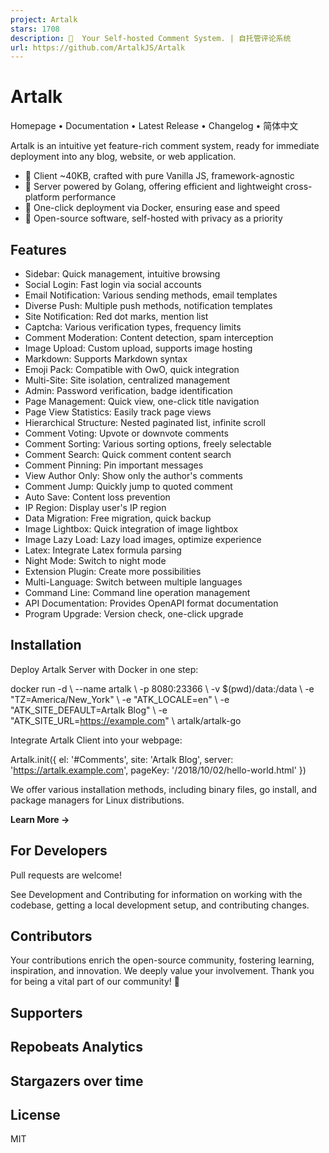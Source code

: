 ```yaml
---
project: Artalk
stars: 1708
description: 🌌  Your Self-hosted Comment System. | 自托管评论系统
url: https://github.com/ArtalkJS/Artalk
---
```


Artalk
======

Homepage • Documentation • Latest Release • Changelog • 简体中文

Artalk is an intuitive yet feature-rich comment system, ready for immediate deployment into any blog, website, or web application.

-   🍃 Client ~40KB, crafted with pure Vanilla JS, framework-agnostic
-   🍱 Server powered by Golang, offering efficient and lightweight cross-platform performance
-   🐳 One-click deployment via Docker, ensuring ease and speed
-   🌈 Open-source software, self-hosted with privacy as a priority

Features
--------

-   Sidebar: Quick management, intuitive browsing
-   Social Login: Fast login via social accounts
-   Email Notification: Various sending methods, email templates
-   Diverse Push: Multiple push methods, notification templates
-   Site Notification: Red dot marks, mention list
-   Captcha: Various verification types, frequency limits
-   Comment Moderation: Content detection, spam interception
-   Image Upload: Custom upload, supports image hosting
-   Markdown: Supports Markdown syntax
-   Emoji Pack: Compatible with OwO, quick integration
-   Multi-Site: Site isolation, centralized management
-   Admin: Password verification, badge identification
-   Page Management: Quick view, one-click title navigation
-   Page View Statistics: Easily track page views
-   Hierarchical Structure: Nested paginated list, infinite scroll
-   Comment Voting: Upvote or downvote comments
-   Comment Sorting: Various sorting options, freely selectable
-   Comment Search: Quick comment content search
-   Comment Pinning: Pin important messages
-   View Author Only: Show only the author's comments
-   Comment Jump: Quickly jump to quoted comment
-   Auto Save: Content loss prevention
-   IP Region: Display user's IP region
-   Data Migration: Free migration, quick backup
-   Image Lightbox: Quick integration of image lightbox
-   Image Lazy Load: Lazy load images, optimize experience
-   Latex: Integrate Latex formula parsing
-   Night Mode: Switch to night mode
-   Extension Plugin: Create more possibilities
-   Multi-Language: Switch between multiple languages
-   Command Line: Command line operation management
-   API Documentation: Provides OpenAPI format documentation
-   Program Upgrade: Version check, one-click upgrade

Installation
------------

Deploy Artalk Server with Docker in one step:

docker run -d \\
    --name artalk \\
    -p 8080:23366 \\
    -v $(pwd)/data:/data \\
    -e "TZ=America/New\_York" \\
    -e "ATK\_LOCALE=en" \\
    -e "ATK\_SITE\_DEFAULT=Artalk Blog" \\
    -e "ATK\_SITE\_URL=https://example.com" \\
    artalk/artalk-go

Integrate Artalk Client into your webpage:

Artalk.init({
  el:      '#Comments',
  site:    'Artalk Blog',
  server:  'https://artalk.example.com',
  pageKey: '/2018/10/02/hello-world.html'
})

We offer various installation methods, including binary files, go install, and package managers for Linux distributions.

**Learn More →**

For Developers
--------------

Pull requests are welcome!

See Development and Contributing for information on working with the codebase, getting a local development setup, and contributing changes.

Contributors
------------

Your contributions enrich the open-source community, fostering learning, inspiration, and innovation. We deeply value your involvement. Thank you for being a vital part of our community! 🥰

Supporters
----------

Repobeats Analytics
-------------------

Stargazers over time
--------------------

License
-------

MIT
